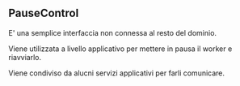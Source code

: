 ## PauseControl

E' una semplice interfaccia non connessa al resto del dominio.

Viene utilizzata a livello applicativo per mettere in pausa il worker e riavviarlo.

Viene condiviso da alucni servizi applicativi per farli comunicare.

